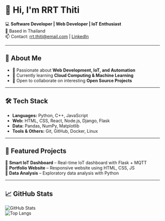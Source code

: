 # 👋 Hi, I'm RRT Thiti  

💻 **Software Developer | Web Developer | IoT Enthusiast**  
📍 Based in Thailand  
📫 Contact: rrt.thiti@email.com | [LinkedIn](https://linkedin.com/in/yourprofile)  

---

## 🚀 About Me
- 🎯 Passionate about **Web Development, IoT, and Automation**  
- 🌱 Currently learning **Cloud Computing & Machine Learning**  
- 🤝 Open to collaborate on interesting **Open Source Projects**  

---

## 🛠️ Tech Stack
- **Languages:** Python, C++, JavaScript  
- **Web:** HTML, CSS, React, Node.js, Django, Flask  
- **Data:** Pandas, NumPy, Matplotlib  
- **Tools & Others:** Git, GitHub, Docker, Linux  

---

## 📂 Featured Projects
🔹 **Smart IoT Dashboard** – Real-time IoT dashboard with Flask + MQTT  
🔹 **Portfolio Website** – Responsive website using HTML, CSS, JS  
🔹 **Data Analysis** – Exploratory data analysis with Python  

---

## 📈 GitHub Stats
![GitHub Stats](https://github-readme-stats.vercel.app/api?username=rrtthiti&show_icons=true&theme=default)  
![Top Langs](https://github-readme-stats.vercel.app/api/top-langs/?username=rrtthiti&layout=compact)  
